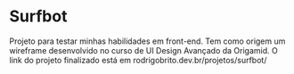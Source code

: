 # Surfbot
Projeto para testar minhas habilidades em front-end. Tem como origem um wireframe desenvolvido no curso de UI Design Avançado da Origamid.
O link do projeto finalizado está em rodrigobrito.dev.br/projetos/surfbot/
